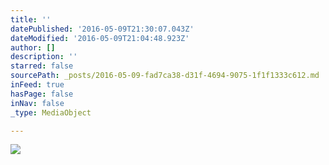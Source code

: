 ```yaml
---
title: ''
datePublished: '2016-05-09T21:30:07.043Z'
dateModified: '2016-05-09T21:04:48.923Z'
author: []
description: ''
starred: false
sourcePath: _posts/2016-05-09-fad7ca38-d31f-4694-9075-1f1f1333c612.md
inFeed: true
hasPage: false
inNav: false
_type: MediaObject

---
```

![](https://the-grid-user-content.s3-us-west-2.amazonaws.com/0354338b-39ef-40aa-accd-497225425450.jpg)
